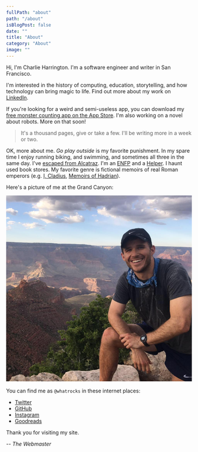 ```yaml
---
fullPath: "about"
path: "/about"
isBlogPost: false
date: ""
title: "About"
category: "About"
image: ""
---
```


Hi, I'm Charlie Harrington. I'm a software engineer and writer in San Francisco.

I'm interested in the history of computing, education, storytelling, and how technology can bring magic to life. Find out more about my work on [LinkedIn](https://www.linkedin.com/in/charlieharrington/).

If you're looking for a weird and semi-useless app, you can download my [free monster counting app on the App Store](https://itunes.apple.com/us/app/von-chomp/id1211087343?mt=8). I'm also working on a novel about robots. More on that soon!

> It's a thousand pages, give or take a few. I'll be writing more in a week or two.

OK, more about me. *Go play outside* is my favorite punishment. In my spare time I enjoy running biking, and swimming, and sometimes all three in the same day. I've [escaped from Alcatraz](/alcatraz-challenge-2016-review). I'm an [ENFP](https://www.16personalities.com/enfp-personality) and a [Helper](https://www.enneagraminstitute.com/type-2/). I haunt used book stores. My favorite genre is fictional memoirs of real Roman emperors (e.g. [I, Cladius](https://www.goodreads.com/book/show/18765.I_Claudius), [Memoirs of Hadrian](https://www.goodreads.com/book/show/12172.Memoirs_of_Hadrian)).

Here's a picture of me at the Grand Canyon:

![Charlie Harrington](./images/charlie.jpg)

You can find me as `@whatrocks` in these internet places:

* [Twitter](https://twitter.com/whatrocks)
* [GitHub](https://github.com/whatrocks)
* [Instagram](https://instagram.com/whatrocks)
* [Goodreads](https://www.goodreads.com/user/show/8699203-charlie-harrington)

Thank you for visiting my site.

-- *The Webmaster*